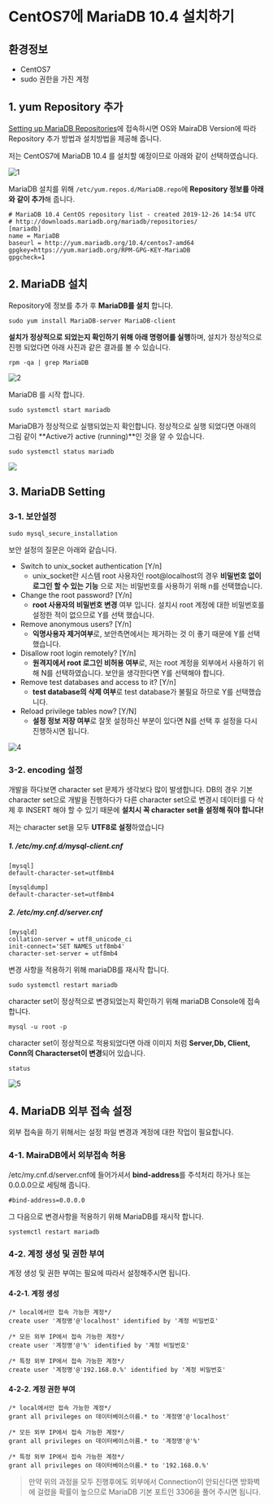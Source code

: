 # CentOS7에 MariaDB 10.4 설치하기

## 환경정보

- CentOS7
- sudo 권한을 가진 계정



## 1. yum Repository 추가

[Setting up MariaDB Repositories](https://downloads.mariadb.org/mariadb/repositories/#mirror=hosting90)에 접속하시면 OS와 MairaDB Version에 따라 Repository 추가 방법과 설치방법을 제공해 줍니다.

저는 CentOS7에 MariaDB 10.4 를 설치할 예정이므로 아래와 같이 선택하였습니다.

![1](./images/1.PNG)



MariaDB 설치를 위해  ``/etc/yum.repos.d/MariaDB.repo``에 **Repository 정보를 아래와 같이 추가**해 줍니다.

```
# MariaDB 10.4 CentOS repository list - created 2019-12-26 14:54 UTC
# http://downloads.mariadb.org/mariadb/repositories/
[mariadb]
name = MariaDB
baseurl = http://yum.mariadb.org/10.4/centos7-amd64
gpgkey=https://yum.mariadb.org/RPM-GPG-KEY-MariaDB
gpgcheck=1
```

## 2. MariaDB 설치

Repository에 정보를 추가 후 **MariaDB를 설치** 합니다.

```
sudo yum install MariaDB-server MariaDB-client
```

**설치가 정상적으로 되었는지 확인하기 위해 아래 명령어를 실행**하며, 설치가 정상적으로 진행 되었다면 아래 사진과 같은 결과를 볼 수 있습니다.

```
rpm -qa | grep MariaDB
```

![2](./images/2.PNG)



MariaDB 를 시작 합니다.

```
sudo systemctl start mariadb
```

MariaDB가 정상적으로 실행되었는지 확인합니다. 정상적으로 실행 되었다면 아래의 그림 같이 **Active가 active (running)**인 것을 알 수 있습니다.
```
sudo systemctl status mariadb
```

![](./images/3.PNG)



## 3. MariaDB Setting

### 3-1. 보안설정

```
sudo mysql_secure_installation
```
보안 설정의 질문은 아래와 같습니다.

- Switch to unix_socket authentication [Y/n]
  - unix_socket란 시스템 root 사용자인 root@localhost의 경우 **비밀번호 없이 로그인 할 수 있는 기능** 으로 저는 비밀번호를 사용하기 위해 n를 선택했습니다.
- Change the root password? [Y/n]
  - **root 사용자의 비밀번호 변경** 여부 입니다. 설치시 root 계정에 대한 비밀번호를 설정한 적이 없으므로 Y를 선택 했습니다.
- Remove anonymous users? [Y/n]
  - **익명사용자 제거여부**로, 보안측면에서는 제거하는 것 이 좋기 때문에 Y를 선택했습니다.
- Disallow root login remotely? [Y/n]
  - **원격지에서 root 로그인 비허용 여부**로, 저는 root 계정을 외부에서 사용하기 위해 N를 선택하였습니다.  보안을 생각한다면 Y를 선택해야 합니다.
- Remove test databases and access to it? [Y/n]
  - **test database의 삭제 여부**로 test database가 불필요 하므로 Y를 선택했습니다.
- Reload privilege tables now? [Y/N]
  - **설정 정보 저장 여부**로 잘못 설정하신 부분이 있다면 N를 선택 후 설정을 다시 진행하시면 됩니다.

![4](./images/4.PNG)

### 3-2. encoding 설정

개발을 하다보면 character set 문제가 생각보다 많이 발생합니다. DB의 경우 기본 character set으로 개발을 진행하다가 다른 character set으로 변경시 데이터를 다 삭제 후 INSERT 해야 할 수 있기 때문에 **설치시 꼭 character set을 설정해 줘야 합니다!**

저는 character set을 모두 **UTF8로 설정**하였습니다

##### 1. /etc/my.cnf.d/mysql-client.cnf

```
[mysql]
default-character-set=utf8mb4

[mysqldump]
default-character-set=utf8mb4
```

##### 2. /etc/my.cnf.d/server.cnf

```
[mysqld]
collation-server = utf8_unicode_ci
init-connect='SET NAMES utf8mb4'
character-set-server = utf8mb4
```

변경 사항을 적용하기 위해 mariaDB를 재시작 합니다.
```
sudo systemctl restart mariadb
```

character set이 정상적으로 변경되었는지 확인하기 위해 mariaDB Console에 접속합니다.
```
mysql -u root -p
```

character set이 정상적으로 적용되었다면 아래 이미지 처럼 **Server,Db, Client, Conn의 Characterset이 변경**되어 있습니다.
```
status
```
![5](./images/5.PNG)



## 4. MariaDB 외부 접속 설정

외부 접속을 하기 위해서는 설정 파일 변경과 계정에 대한 작업이 필요합니다.

### 4-1. MairaDB에서 외부접속 허용

/etc/my.cnf.d/server.cnf에 들어가셔서 **bind-address**를 주석처리 하거나 또는 0.0.0.0으로 세팅해 줍니다. 

```
#bind-address=0.0.0.0
```

그 다음으로 변경사항을 적용하기 위해 MariaDB를 재시작 합니다.

```
systemctl restart mariadb
```

### 4-2. 계정 생성 및 권한 부여

계정 생성 및 권한 부여는 필요에 따라서 설정해주시면 됩니다.

#### 4-2-1. 계정 생성

```
/* local에서만 접속 가능한 계정*/
create user '계정명'@'localhost' identified by '계정 비밀번호'

/* 모든 외부 IP에서 접속 가능한 계정*/
create user '계정명'@'%' identified by '계정 비밀번호'

/* 특정 외부 IP에서 접속 가능한 계정*/
create user '계정명'@'192.168.0.%' identified by '계정 비밀번호'
```

#### 4-2-2. 계정 권한 부여

```
/* local에서만 접속 가능한 계정*/
grant all privileges on 데이터베이스이름.* to '계정명'@'localhost'

/* 모든 외부 IP에서 접속 가능한 계정*/
grant all privileges on 데이터베이스이름.* to '계정명'@'%'

/* 특정 외부 IP에서 접속 가능한 계정*/
grant all privileges on 데이터베이스이름.* to '192.168.0.%'
```

>만약 위의 과정을 모두 진행후에도 외부에서 Connection이 안되신다면 방화벽에 걸렸을 확률이 높으므로 MariaDB 기본 포트인 3306을 풀어 주시면 됩니다.
